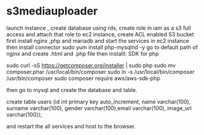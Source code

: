 # s3mediauploader

launch instance ,
create database using rds, 
create role in iam as a s3 full access and attach that role to ec2 instance, 
create ACL enabled S3 bucket
first install nginx ,php and mariadb and start the services in ec2 instance then install connector
sudo yum install php-mysqlnd -y
go to default path of nginx and create .html and .php file
then installl: SDK  for php

sudo curl -sS https://getcomposer.org/installer | sudo php
sudo mv composer.phar /usr/local/bin/composer
sudo ln -s /usr/local/bin/composer /usr/bin/composer
sudo composer require aws/aws-sdk-php

then go to mysql and create the database and table.

create table users (id int primary key auto_increment, name varchar(100), surname varchar(100), gender varchar(100),email varchar(100), image_url varchar(100));

and restart the all services and host to the browser.
